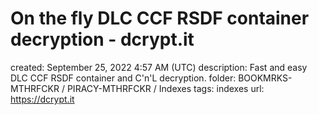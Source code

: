 # On the fly DLC CCF RSDF container decryption - dcrypt.it

created: September 25, 2022 4:57 AM (UTC)
description: Fast and easy DLC CCF RSDF container and C'n'L decryption.
folder: BOOKMRKS-MTHRFCKR / PIRACY-MTHRFCKR / Indexes
tags: indexes
url: https://dcrypt.it